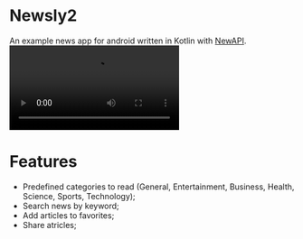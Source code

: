 # Newsly2
An example news app for android written in Kotlin with [NewAPI](https://newsapi.org/ "NewsAPI - Search News and Blog Articles on the Web").
<video src='https://user-images.githubusercontent.com/48180766/156548724-28781c84-7595-4eca-ab85-cf8dd4fa2056.mov'/>

# Features
- Predefined categories to read (General, Entertainment, Business, Health, Science, Sports, Technology);
- Search news by keyword;
- Add articles to favorites;
- Share atricles;

